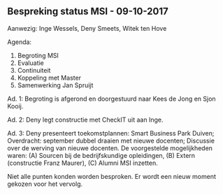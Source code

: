 ## Bespreking status MSI - 09-10-2017

Aanwezig: Inge Wessels, Deny Smeets, Witek ten Hove

Agenda:

1. Begroting MSI
2. Evaluatie
3. Continuiteit
4. Koppeling met Master
5. Samenwerking Jan Spruijt


Ad. 1: Begroting is afgerond en doorgestuurd naar Kees de Jong en Sjon Kooij.

Ad. 2: Deny legt constructie met CheckIT uit aan Inge.

Ad. 3: Deny presenteert toekomstplannen: Smart Business Park Duiven; Overdracht: september dubbel draaien met nieuwe docenten; Discussie over de werving van nieuwe docenten. De voorgestelde mogelijkheden waren: (A) Sourcen bij de bedrijfskundige opleidingen, (B) Extern (constructie Franz Maurer), (C) Alumni MSI inzetten.

Niet alle punten konden worden besproken. Er wordt een nieuw moment gekozen voor het vervolg.
